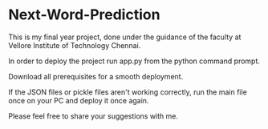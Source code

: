 # Next-Word-Prediction

This is my final year project, done under the guidance of the faculty at Vellore Institute of Technology Chennai.

In order to deploy the project run app.py from the python command prompt.

Download all prerequisites for a smooth deployment.

If the JSON files or pickle files aren't working correctly, run the main file once on your PC and deploy it once again.

Please feel free to share your suggestions with me.
